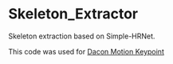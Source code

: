 # Skeleton_Extractor

Skeleton extraction based on Simple-HRNet.

This code was used for [Dacon Motion Keypoint](https://dacon.io/competitions/official/235701/overview/description/)
